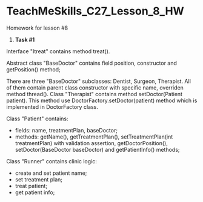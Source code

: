 # TeachMeSkills_C27_Lesson_8_HW
Homework for lesson #8

1. **Task #1**

Interface "Itreat" contains method treat().

Abstract class "BaseDoctor" contains field position, constructor and getPosition() method;

There are three "BaseDoctor" subclasses: Dentist, Surgeon, Therapist. 
All of them contain parent class constructor with specific name, overriden method thread().
Class "Therapist" contains method setDoctor(Patient patient). This method use DoctorFactory.setDoctor(patient) method 
which is implemented in DoctorFactory class. 

Class "Patient" contains: 
- fields: name, treatmentPlan, baseDoctor;
- methods: getName(), getTreatmentPlan(), setTreatmentPlan(int treatmentPlan) with validation assertion, 
  getDoctorPosition(), setDoctor(BaseDoctor baseDoctor) and getPatientInfo() methods;

Class "Runner" contains clinic logic:
- create and set patient name;
- set treatment plan;
- treat patient;
- get patient info;

